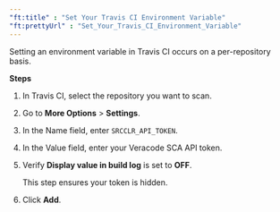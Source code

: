 ```yaml
---
"ft:title" : "Set Your Travis CI Environment Variable"
"ft:prettyUrl" : "Set_Your_Travis_CI_Environment_Variable"
---
```


Setting an environment variable in Travis CI occurs on a per-repository basis.

<p font-size="13pt"><b>Steps</b></p>

1.  In Travis CI, select the repository you want to scan.

2.  Go to **More Options** > **Settings**.

3.  In the Name field, enter `SRCCLR_API_TOKEN`.

4.  In the Value field, enter your Veracode SCA API token.

5.  Verify **Display value in build log** is set to **OFF**.

    This step ensures your token is hidden.

6.  Click **Add**.

